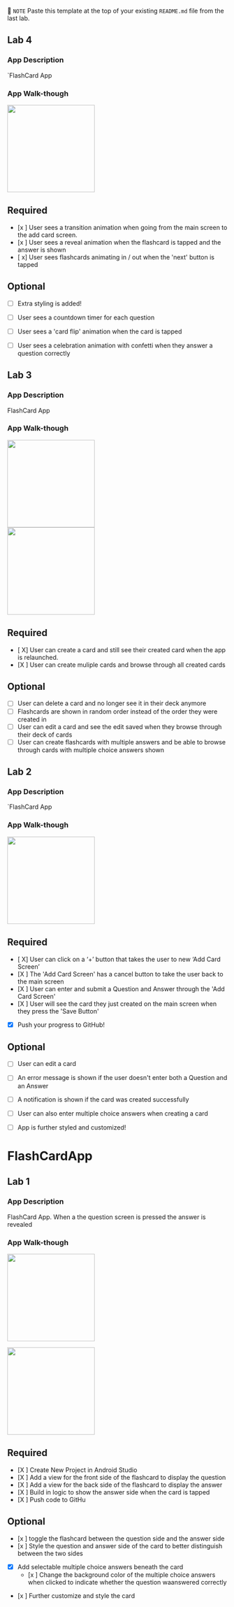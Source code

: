 
📝 `NOTE` Paste this template at the top of your existing `README.md` file from the last lab.

## Lab 4

### App Description
`FlashCard App

### App Walk-though


<img src=https://media.giphy.com/media/XkQjWc8IGcS5nuuf9Q/giphy.gif width=200><br>



## Required
- [x ] User sees a transition animation when going from the main screen to the add card screen.
- [x ] User sees a reveal animation when the flashcard is tapped and the answer is shown
- [ x] User sees flashcards animating in / out when the 'next' button is tapped

## Optional
- [ ] Extra styling is added!
- [ ] User sees a countdown timer for each question
- [ ] User sees a 'card flip' animation when the card is tapped
- [ ] User sees a celebration animation with confetti when they answer a question correctly




## Lab 3

### App Description
FlashCard App

### App Walk-though

<img src=https://media.giphy.com/media/FMKUWWVaCXpKAlrn9u/giphy.gif width=200><br>
<img src=https://media.giphy.com/media/m1UIX6o8kpQ9w3PQE1/giphy.gif width=200><br>


## Required
- [ X] User can create a card and still see their created card when the app is relaunched.
- [X ] User can create muliple cards and browse through all created cards

## Optional
- [ ] User can delete a card and no longer see it in their deck anymore
- [ ] Flashcards are shown in random order instead of the order they were created in
- [ ] User can edit a card and see the edit saved when they browse through their deck of cards
- [ ] User can create flashcards with multiple answers and be able to browse through cards with multiple choice answers shown

## Lab 2

### App Description
`FlashCard App

### App Walk-though

<img src=https://media.giphy.com/media/CL0FTklzC0jypgLkJV/giphy.gif width=200><br>


## Required
- [ X] User can click on a ‘+’ button that takes the user to new ‘Add Card Screen’
- [X ] The 'Add Card Screen' has a cancel button to take the user back to the main screen
- [X ] User can enter and submit a Question and Answer through the 'Add Card Screen'
- [X ] User will see the card they just created on the main screen when they press the 'Save Button'
- [X] Push your progress to GitHub!

## Optional
- [ ] User can edit a card
- [ ] An error message is shown if the user doesn't enter both a Question and an Answer
- [ ] A notification is shown if the card was created successfully
- [ ] User can also enter multiple choice answers when creating a card
- [ ] App is further styled and customized!


# FlashCardApp

## Lab 1

### App Description
FlashCard App. When a the question screen is pressed the answer is revealed

### App Walk-though
<img src=https://media.giphy.com/media/tY7Y9Jav8djlYNpyyJ/giphy.gif width=200><br>


<img src=https://media.giphy.com/media/vK2vkzhTL3wm8JBsyq/giphy.gif  width=200><br>

## Required
- [X ] Create New Project in Android Studio
- [X ] Add a view for the front side of the flashcard to display the question
- [X ] Add a view for the back side of the flashcard to display the answer
- [X ] Build in logic to show the answer side when the card is tapped
- [X ] Push code to GitHu
## Optional
- [x ] toggle the flashcard between the question side and the answer side
- [x ] Style the question and answer side of the card to better distinguish between the two sides
- [x] Add selectable multiple choice answers beneath the card
   - [x ] Change the background color of the multiple choice answers when clicked to indicate whether the question waanswered correctly
- [x ] Further customize and style the card
